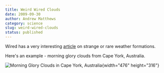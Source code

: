 ```yaml
---
title: Weird Wired Clouds
date: 2009-09-30
author: Andrew Matthews
category: science
slug: weird-wired-clouds
status: published
---
```


Wired has a very interesting [article](http://www.wired.com/wiredscience/2009/09/clouds/) on strange or rare weather formations.

Here's an example - morning glory clouds from Cape York, Australia.

![Morning Glory Clouds in Cape York, Australia](http://www.wired.com/images_blogs/wiredscience/2009/08/morninggloryclouds.jpg){width="476" height="316"}
